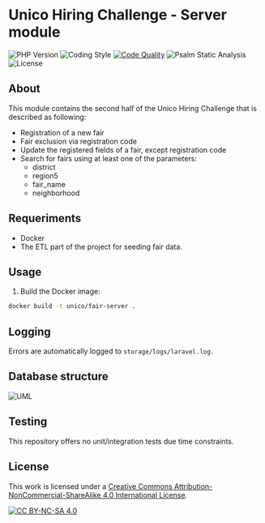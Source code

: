 # Unico Hiring Challenge - Server module
![PHP Version](https://img.shields.io/badge/PHP%20Version-8.0-informational)
![Coding Style](https://img.shields.io/badge/Coding%20Style-PSR--12-yellow)
[![Code Quality](https://img.shields.io/badge/Code%20Quality-A%2B-green)](https://github.com/NickStarlight/unico-hiring-challenge-etl/actions/workflows/Quality.yaml)
![Psalm Static Analysis](https://github.com/NickStarlight/unico-hiring-challenge-etl/actions/workflows/Psalm.yaml/badge.svg)
![License](https://img.shields.io/badge/License-CC%20BY--NC--SA%204.0-lightgrey.svg)

## About
This module contains the second half of the Unico Hiring Challenge that is described as following:


* Registration of a new fair
* Fair exclusion via registration code
* Update the registered fields of a fair, except registration code
* Search for fairs using at least one of the parameters:
    * district
    * region5
    * fair_name 
    * neighborhood

## Requeriments
* Docker
* The ETL part of the project for seeding fair data.

## Usage

1. Build the Docker image:

```bash
docker build -t unico/fair-server .
```

## Logging
Errors are automatically logged to `storage/logs/laravel.log`.

## Database structure
![UML](https://i.imgur.com/ybOpylH.png)


## Testing
This repository offers no unit/integration tests due time constraints.

## License
This work is licensed under a
[Creative Commons Attribution-NonCommercial-ShareAlike 4.0 International License][cc-by-nc-sa].

[![CC BY-NC-SA 4.0][cc-by-nc-sa-image]][cc-by-nc-sa]

[cc-by-nc-sa]: http://creativecommons.org/licenses/by-nc-sa/4.0/
[cc-by-nc-sa-image]: https://licensebuttons.net/l/by-nc-sa/4.0/88x31.png
[cc-by-nc-sa-shield]: https://img.shields.io/badge/License-CC%20BY--NC--SA%204.0-lightgrey.svg
